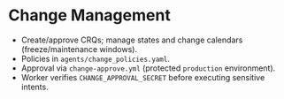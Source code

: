 # Change Management
- Create/approve CRQs; manage states and change calendars (freeze/maintenance windows).
- Policies in `agents/change_policies.yaml`.
- Approval via `change-approve.yml` (protected `production` environment).
- Worker verifies `CHANGE_APPROVAL_SECRET` before executing sensitive intents.
